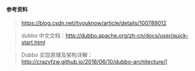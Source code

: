 #### 参考资料
> https://blog.csdn.net/ityouknow/article/details/100789012

> dubbo 中文文档：http://dubbo.apache.org/zh-cn/docs/user/quick-start.html
  
> Dubbo 实现原理及架构详解：http://crazyfzw.github.io/2018/06/10/dubbo-architecture/[